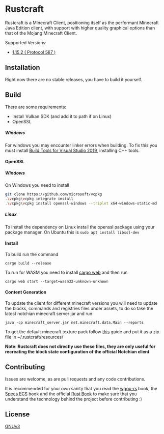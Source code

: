 # Rustcraft

Rustcraft is a Minecraft Client, positioning itself as the performant Minecraft Java Edition client, with support with higher quality graphical options than that of the Mojang Minecraft Client.

Supported Versions:

- [1.15.2 ( Protocol 587 )](https://web.archive.org/web/20200417072545/https://wiki.vg/Protocol)

## Installation

Right now there are no stable releases, you have to build it yourself.

## Build
There are some requirements:

- Install Vulkan SDK (and add it to path if on Linux)
- OpenSSL

##### Windows

For windows you may encounter linker errors when building. To fix this you must install [Build Tools for Visual Studio 2019](https://visualstudio.microsoft.com/thank-you-downloading-visual-studio/?sku=BuildTools&rel=16), installing C++ tools.

#### OpenSSL
##### Windows

On Windows you need to install 
```bash
git clone https://github.com/microsoft/vcpkg
.\vcpkg\vcpkg integrate install
.\vcpkg\vcpkg install openssl-windows --triplet x64-windows-static-md
```

##### Linux

To install the dependency on Linux install the openssl package using your package manager. On Ubuntu this is
`sudo apt install libssl-dev`

#### Install 

To build run the command

`cargo build --release`

To run for WASM you need to install [cargo web](https://github.com/koute/cargo-web) and then run

`cargo web start --target=wasm32-unknown-unknown`

#### Content Generation

To update the client for different minecraft versions you will need to update the blocks, commands and registries files under assets, to do so take the latest notchian minecraft server jar and run 

`java -cp minecraft_server.jar net.minecraft.data.Main --reports`


To get the default minecraft texture pack follow [this](https://www.reddit.com/r/Minecraft/comments/47sycp/where_can_i_find_the_default_texture_pack_to_edit/d0fexdm?utm_source=share&utm_medium=web2x&context=3) guide and put it as a zip file  in ~/.rustcraft/resources/

**Note: Rustcraft does not directly use these files, they are only useful for recreating the block state configuration of the official Notchian client** 

## Contributing
Issues are welcome, as are pull requests and any code contributions.

It is recommended for your own sanity that you read the [wgpu-rs](https://sotrh.github.io/learn-wgpu/) book, the [Specs ECS](https://specs.amethyst.rs/) book and the official [Rust Book](https://doc.rust-lang.org/stable/book/) to make sure that you understand the technology behind the project before contributing :) 

## License
[GNUv3](https://www.gnu.org/licenses/gpl-3.0.en.html)